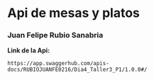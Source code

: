 # Api de mesas y platos

### Juan Felipe Rubio Sanabria

**Link de la Api:**

    https://app.swaggerhub.com/apis-docs/RUBIOJUANFE0216/Dia4_Taller3_P1/1.0.0#/